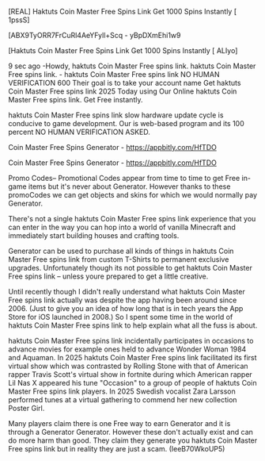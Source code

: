 [REAL] Haktuts Coin Master Free Spins Link Get 1000 Spins Instantly [ 1pssS]

[ABX9TyORR7FrCuRl4AeYFyll+Scq - yBpDXmEhi1w9

[Haktuts Coin Master Free Spins Link Get 1000 Spins Instantly [ ALIyo]

9 sec ago -Howdy, haktuts Coin Master Free spins link. haktuts Coin Master Free spins link. - haktuts Coin Master Free spins link NO HUMAN VERIFICATION 600 Their goal is to take your account name Get haktuts Coin Master Free spins link 2025 Today using Our Online haktuts Coin Master Free spins link. Get Free instantly.

haktuts Coin Master Free spins link slow hardware update cycle is conducive to game development. Our is web-based program and its 100 percent NO HUMAN VERIFICATION ASKED.

Coin Master Free Spins Generator - https://appbitly.com/HfTDO

Coin Master Free Spins Generator - https://appbitly.com/HfTDO

Promo Codes– Promotional Codes appear from time to time to get Free in-game items but it's never about Generator. However thanks to these promoCodes we can get objects and skins for which we would normally pay Generator.

There's not a single haktuts Coin Master Free spins link experience that you can enter in the way you can hop into a world of vanilla Minecraft and immediately start building houses and crafting tools.

Generator can be used to purchase all kinds of things in haktuts Coin Master Free spins link from custom T-Shirts to permanent exclusive upgrades. Unfortunately though its not possible to get haktuts Coin Master Free spins link – unless youre prepared to get a little creative.

Until recently though I didn't really understand what haktuts Coin Master Free spins link actually was despite the app having been around since 2006. (Just to give you an idea of how long that is in tech years the App Store for iOS launched in 2008.) So I spent some time in the world of haktuts Coin Master Free spins link to help explain what all the fuss is about.

haktuts Coin Master Free spins link incidentally participates in occasions to advance movies for example ones held to advance Wonder Woman 1984 and Aquaman. In 2025 haktuts Coin Master Free spins link facilitated its first virtual show which was contrasted by Rolling Stone with that of American rapper Travis Scott's virtual show in fortnite during which American rapper Lil Nas X appeared his tune "Occasion" to a group of people of haktuts Coin Master Free spins link players. In 2025 Swedish vocalist Zara Larsson performed tunes at a virtual gathering to commend her new collection Poster Girl.

Many players claim there is one Free way to earn Generator and it is through a Generator Generator. However these don't actually exist and can do more harm than good. They claim they generate you haktuts Coin Master Free spins link but in reality they are just a scam. (IeeB70WkoUP5)

